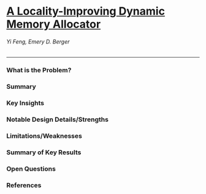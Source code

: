 # [A Locality-Improving Dynamic Memory Allocator](https://dl.acm.org/citation.cfm?id=1111594/)

###### Yi Feng, Emery D. Berger

---

### What is the Problem?

### Summary

### Key Insights

### Notable Design Details/Strengths

### Limitations/Weaknesses

### Summary of Key Results

### Open Questions

### References
